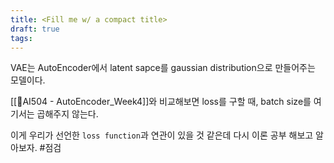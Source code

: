 ```yaml
---
title: <Fill me w/ a compact title>
draft: true
tags:
---
```

VAE는 AutoEncoder에서 latent sapce를 gaussian distribution으로 만들어주는 모델이다.

[[🏫AI504 - AutoEncoder_Week4]]와 비교해보면 loss를 구할 때, batch size를 여기서는 곱해주지 않는다. 

이게 우리가 선언한 `loss function`과 연관이 있을 것 같은데 다시 이론 공부 해보고 알아보자. #점검

